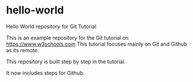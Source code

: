 # hello-world
Hello World repository for Git Tutorial

This is an example repository for the Git tutorial on https://www.w3schools.com
This tutorial focuses mainly on Git and Github as its remote.

This repository is built step by step in the tutorial.

It now includes steps for Github.
